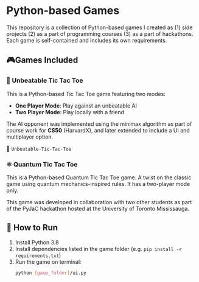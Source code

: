 #  Python-based Games

This repository is a collection of Python-based games I created as (1) side projects (2) as a part of programming courses (3) as a part of hackathons. Each game is self-contained and includes its own requirements.

## 🎮Games Included

### 🧠 Unbeatable Tic Tac Toe
This is a Python-based Tic Tac Toe game featuring two modes:
- **One Player Mode**: Play against an unbeatable AI
- **Two Player Mode**: Play locally with a friend

The AI opponent was implemented using the minimax algorithm as part of course work for **CS50** (HarvardX), and later extended to include a UI and multiplayer option.<br>

📁 `Unbeatable-Tic-Tac-Toe`

### ⚛️ Quantum Tic Tac Toe
This is a Python-based Quantum Tic Tac Toe game. A twist on the classic game using quantum mechanics-inspired rules. It has a two-player mode only.

This game was developed in collaboration with two other students as part of the PyJaC hackathon hosted at the University of Toronto Mississauga.


## 🚀 How to Run

1. Install Python 3.8
2. Install dependencies listed in the game folder (e.g. `pip install -r requirements.txt`)
3. Run the game on terminal:
   ```bash
   python [game_folder]/ui.py
    ```
